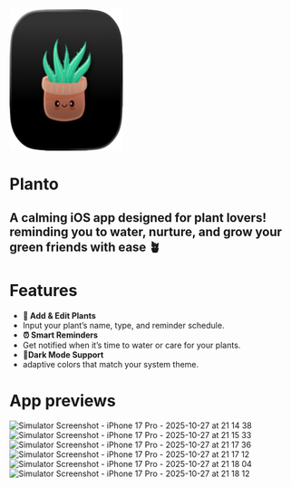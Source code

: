 <img src="https://github.com/Reyamnhf/Planto/blob/main/PlantoIcon-removebg-preview.png" width="200" height="250">

# Planto 
## A calming iOS app designed for plant lovers! reminding you to water, nurture, and grow your green friends with ease 🪴

# Features 
- **🌿 Add & Edit Plants**
- Input your plant’s name, type, and reminder schedule.
- **⏰ Smart Reminders**
- Get notified when it’s time to water or care for your plants.
- **🌙Dark Mode Support**
- adaptive colors that match your system theme.

# App previews
<div>
<img width="200" height="500" alt="Simulator Screenshot - iPhone 17 Pro - 2025-10-27 at 21 14 38" src="https://github.com/user-attachments/assets/4fed233b-2ae9-4504-8c40-cb6090ba3505" />
<img width="200" height="500" alt="Simulator Screenshot - iPhone 17 Pro - 2025-10-27 at 21 15 33" src="https://github.com/user-attachments/assets/2dfcb5b4-b716-4dfb-ab12-785dbd6594cc" />
<img width="200" height="500" alt="Simulator Screenshot - iPhone 17 Pro - 2025-10-27 at 21 17 36" src="https://github.com/user-attachments/assets/3e4342f2-27b7-47ac-931c-2107082bb90b" />
<img width="200" height="500" alt="Simulator Screenshot - iPhone 17 Pro - 2025-10-27 at 21 17 12" src="https://github.com/user-attachments/assets/dee45174-5fb5-45ac-86a2-ff25b9265135" />
<img width="200" height="500" alt="Simulator Screenshot - iPhone 17 Pro - 2025-10-27 at 21 18 04" src="https://github.com/user-attachments/assets/2466d22f-522e-4607-98b3-ec9393343ad4" />
<img width="200" height="500" alt="Simulator Screenshot - iPhone 17 Pro - 2025-10-27 at 21 18 12" src="https://github.com/user-attachments/assets/ecca5c34-f270-4ff5-8012-f4248d23399e" />




</div>
